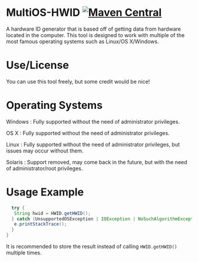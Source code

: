# MultiOS-HWID [![Maven Central](https://maven-badges.herokuapp.com/maven-central/me.asycc/MultiOS-HWID/badge.svg)](https://search.maven.org/artifact/me.asycc/MultiOS-HWID/1.1.1/jar)
A hardware ID generator that is based off of getting data from hardware located in the computer. This tool is designed to work with multiple of the most famous operating systems such as Linux/OS X/Windows.

# Use/License
You can use this tool freely, but some credit would be nice!

# Operating Systems 
Windows : Fully supported without the need of administrator privileges.

OS X : Fully supported without the need of administrator privileges.

Linux : Fully supported without the need of administrator privileges, but issues may occur without them.

Solaris : Support removed, may come back in the future, but with the need of administrator/root privileges.

# Usage Example
```java
  try {
   String hwid = HWID.getHWID();
  } catch (UnsupportedOSException | IOException | NoSuchAlgorithmException e) {
   e.printStackTrace();
  }
}
```

It is recommended to store the result instead of calling ```HWID.getHWID()``` multiple times.
